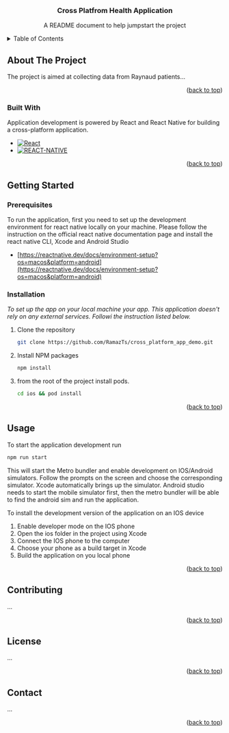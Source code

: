 <a name="readme-top"></a>

<!--
*** Thanks for checking out the Best-README-Template. If you have a suggestion
<!-- PROJECT LOGO -->
<br />
<div align="center">

  <h3 align="center">Cross Platfrom Health Application</h3>

  <p align="center">
    A README document to help jumpstart the project
    <br />
  </p>
</div>

<!-- TABLE OF CONTENTS -->
<details>
  <summary>Table of Contents</summary>
  <ol>
    <li>
      <a href="#about-the-project">About The Project</a>
      <ul>
        <li><a href="#built-with">Built With</a></li>
      </ul>
    </li>
    <li>
      <a href="#getting-started">Getting Started</a>
      <ul>
        <li><a href="#prerequisites">Prerequisites</a></li>
        <li><a href="#installation">Installation</a></li>
      </ul>
    </li>
    <li><a href="#usage">Usage</a></li>
    <li><a href="#contributing">Contributing</a></li>
    <li><a href="#license">License</a></li>
    <li><a href="#contact">Contact</a></li>
  </ol>
</details>

<!-- ABOUT THE PROJECT -->

## About The Project

The project is aimed at collecting data from Raynaud patients...

<p align="right">(<a href="#readme-top">back to top</a>)</p>

### Built With

Application development is powered by React and React Native for building a cross-platform application.

- [![React][React.js]][React-url]
- [![REACT-NATIVE]][React-Native-URL]

<p align="right">(<a href="#readme-top">back to top</a>)</p>

<!-- GETTING STARTED -->

## Getting Started

### Prerequisites

To run the application, first you need to set up the development environment for react native locally on your machine. Please follow the instruction on the official react native documentation page and install the react native CLI, Xcode and Android Studio

- [https://reactnative.dev/docs/environment-setup?os=macos&platform=android](https://reactnative.dev/docs/environment-setup?os=macos&platform=android)

### Installation

_To set up the app on your local machine your app. This application doesn't rely on any external services. Followi the instruction listed below._

1. Clone the repository
   ```sh
   git clone https://github.com/RamazTs/cross_platform_app_demo.git
   ```
2. Install NPM packages
   ```sh
   npm install
   ```
3. from the root of the project install pods.
   ```sh
   cd ios && pod install
   ```

<p align="right">(<a href="#readme-top">back to top</a>)</p>

<!-- USAGE EXAMPLES -->

## Usage

To start the application development run

```sh
npm run start
```

This will start the Metro bundler and enable development on IOS/Android simulators. Follow the prompts on the screen and choose the corresponding simulator. Xcode automatically brings up the simulator. Android studio needs to start the mobile simulator first, then the metro bundler will be able to find the android sim and run the application.

To install the development version of the application on an IOS device

1. Enable developer mode on the IOS phone
2. Open the ios folder in the project using Xcode
3. Connect the IOS phone to the computer
4. Choose your phone as a build target in Xcode
5. Build the application on you local phone

<p align="right">(<a href="#readme-top">back to top</a>)</p>

<!-- CONTRIBUTING -->

## Contributing

...

<p align="right">(<a href="#readme-top">back to top</a>)</p>

<!-- LICENSE -->

## License

...

<p align="right">(<a href="#readme-top">back to top</a>)</p>

<!-- CONTACT -->

## Contact

...

<p align="right">(<a href="#readme-top">back to top</a>)</p>

<!-- IMAGES -->

[React.js]: https://img.shields.io/badge/React-20232A?style=for-the-badge&logo=react&logoColor=61DAFB
[React-url]: https://reactjs.org/
[React-Native]: https://img.shields.io/badge/react_native-%2320232a.svg?style=for-the-badge&logo=react&logoColor=%2361DAFB
[React-Native-url]: https://reactnative.dev/
